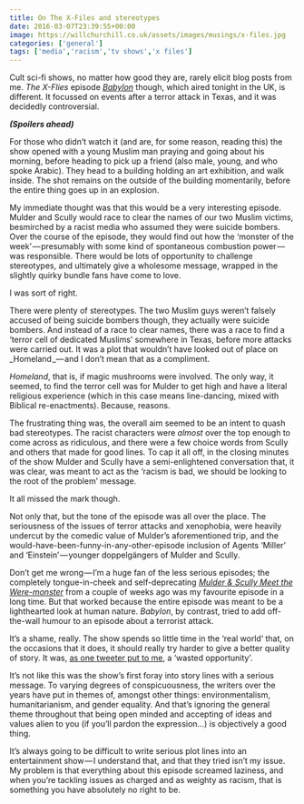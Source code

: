 ```yaml
---
title: On The X-Files and stereotypes
date: 2016-03-07T23:39:55+00:00
image: https://willchurchill.co.uk/assets/images/musings/x-files.jpg
categories: ['general']
tags: ['media','racism','tv shows','x files']
---
```

Cult sci-fi shows, no matter how good they are, rarely elicit blog posts from me. _The X-Flies_ episode <em>[Babylon](http://www.imdb.com/title/tt4549946/?ref_=ttep_ep5)</em> though, which aired tonight in the UK, is different. It focussed on events after a terror attack in Texas, and it was decidedly controversial.

**_(Spoilers ahead)_**

For those who didn’t watch it (and are, for some reason, reading this) the show opened with a young Muslim man praying and going about his morning, before heading to pick up a friend (also male, young, and who spoke Arabic). They head to a building holding an art exhibition, and walk inside. The shot remains on the outside of the building momentarily, before the entire thing goes up in an explosion.

My immediate thought was that this would be a very interesting episode. Mulder and Scully would race to clear the names of our two Muslim victims, besmirched by a racist media who assumed they were suicide bombers. Over the course of the episode, they would find out how the ‘monster of the week’ — presumably with some kind of spontaneous combustion power — was responsible. There would be lots of opportunity to challenge stereotypes, and ultimately give a wholesome message, wrapped in the slightly quirky bundle fans have come to love.

I was sort of right.

There were plenty of stereotypes. The two Muslim guys weren’t falsely accused of being suicide bombers though, they actually were suicide bombers. And instead of a race to clear names, there was a race to find a ‘terror cell of dedicated Muslims’ somewhere in Texas, before more attacks were carried out. It was a plot that wouldn’t have looked out of place on _Homeland _— and I don’t mean that as a compliment.

_Homeland_, that is, if magic mushrooms were involved. The only way, it seemed, to find the terror cell was for Mulder to get high and have a literal religious experience (which in this case means line-dancing, mixed with Biblical re-enactments). Because, reasons.

The frustrating thing was, the overall aim seemed to be an intent to quash bad stereotypes. The racist characters were _almost_ over the top enough to come across as ridiculous, and there were a few choice words from Scully and others that made for good lines. To cap it all off, in the closing minutes of the show Mulder and Scully have a semi-enlightened conversation that, it was clear, was meant to act as the ‘racism is bad, we should be looking to the root of the problem’ message.

It all missed the mark though.

Not only that, but the tone of the episode was all over the place. The seriousness of the issues of terror attacks and xenophobia, were heavily undercut by the comedic value of Mulder’s aforementioned trip, and the would-have-been-funny-in-any-other-episode inclusion of Agents ‘Miller’ and ‘Einstein’ — younger doppelgängers of Mulder and Scully.

Don’t get me wrong — I’m a huge fan of the less serious episodes; the completely tongue-in-cheek and self-deprecating <em>[Mulder & Scully Meet the Were-monster](http://www.imdb.com/title/tt4549942/?ref_=ttep_ep3)</em> from a couple of weeks ago was my favourite episode in a long time. But that worked because the entire episode was meant to be a lighthearted look at human nature. _Babylon_, by contrast, tried to add off-the-wall humour to an episode about a terrorist attack.

It’s a shame, really. The show spends so little time in the ‘real world’ that, on the occasions that it does, it should really try harder to give a better quality of story. It was, [as one tweeter put to me](https://twitter.com/MarkClifford86/status/706962578229035010), a ‘wasted opportunity’.

It’s not like this was the show’s first foray into story lines with a serious message. To varying degrees of conspicuousness, the writers over the years have put in themes of, amongst other things: environmentalism, humanitarianism, and gender equality. And that’s ignoring the general theme throughout that being open minded and accepting of ideas and values alien to you (if you’ll pardon the expression…) is objectively a good thing.

It’s always going to be difficult to write serious plot lines into an entertainment show — I understand that, and that they tried isn’t my issue. My problem is that everything about this episode screamed laziness, and when you’re tackling issues as charged and as weighty as racism, that is something you have absolutely no right to be.
